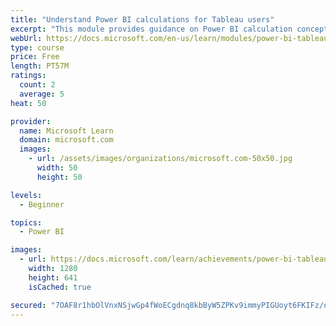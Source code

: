 ```yaml
---
title: "Understand Power BI calculations for Tableau users"
excerpt: "This module provides guidance on Power BI calculation concepts, and how to create and edit calculations."
webUrl: https://docs.microsoft.com/en-us/learn/modules/power-bi-tableau-calculations/
type: course
price: Free
length: PT57M
ratings:
  count: 2
  average: 5
heat: 50

provider:
  name: Microsoft Learn
  domain: microsoft.com
  images:
    - url: /assets/images/organizations/microsoft.com-50x50.jpg
      width: 50
      height: 50

levels:
  - Beginner

topics:
  - Power BI

images:
  - url: https://docs.microsoft.com/learn/achievements/power-bi-tableau-calculations-social.png
    width: 1280
    height: 641
    isCached: true

secured: "7OAF8r1hbOlVnxNSjwGp4fWoECgdnq8kbByW5ZPKv9immyPIGUoyt6FKIFz/q8QSRExhjSZ6yzZWsVaAiTSaA8oh87yaqzWNtvCWhm3Vp9X8/VxGiE76yMppIUyko77nqFq/auDewjD6naREew4cto7GL8LMXlN9yqUkO8FL99CY+hllJ+cMNDjMDHvxgGllZejyCmD+Pdyxw2MOowYovS8crm6R7gANioZIN3rg3yq+yYUMzuTbLWH5CGTsqJlpIHHExcwmrGOFobvNBT+e97U2OvnQcLcSubHGR0xzeY/w5fd7Oa6ONIHhFiUCwxNGec4tpH0k9wGlsiAQ3BrF//O75tsJRrwxcqY8PChy6hulXnF1DafCuE32cC3TlLpAmnBC534w43kkUxppsvvQhg==;EwIhSEwpz5wGBL1p8oGL5A=="
---
```


